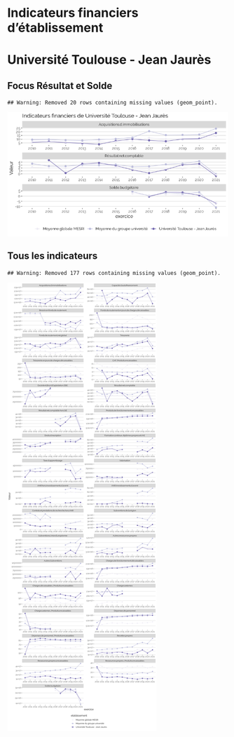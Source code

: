 Indicateurs financiers d’établissement
================

# Université Toulouse - Jean Jaurès

## Focus Résultat et Solde

    ## Warning: Removed 20 rows containing missing values (geom_point).

![](université_toulouse___jean_jaurès_files/figure-gfm/etab.focus-1.png)<!-- -->

## Tous les indicateurs

    ## Warning: Removed 177 rows containing missing values (geom_point).

![](université_toulouse___jean_jaurès_files/figure-gfm/etab-1.png)<!-- -->
